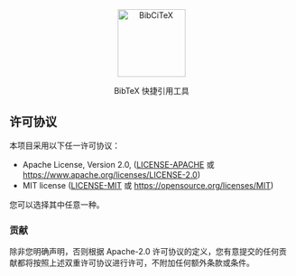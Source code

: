 <div align=center>
<img src="assets/transparent_logo.png" width="120" alt="BibCiTeX">
<p align="center">
BibTeX 快捷引用工具
</p>
</div>


## 许可协议

本项目采用以下任一许可协议：

 * Apache License, Version 2.0, ([LICENSE-APACHE](LICENSE-APACHE) 或 https://www.apache.org/licenses/LICENSE-2.0)
 * MIT license ([LICENSE-MIT](LICENSE-MIT) 或 https://opensource.org/licenses/MIT)

您可以选择其中任意一种。

### 贡献

除非您明确声明，否则根据 Apache-2.0 许可协议的定义，您有意提交的任何贡献都将按照上述双重许可协议进行许可，不附加任何额外条款或条件。
